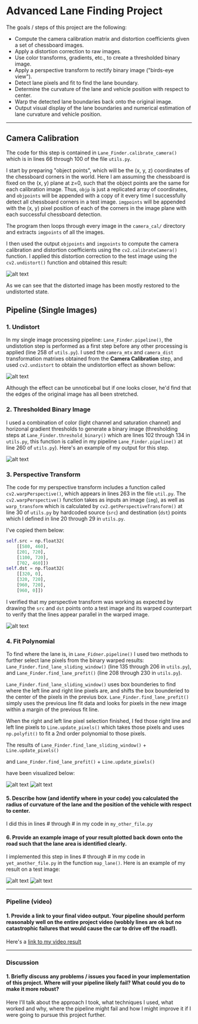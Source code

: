 # Advanced Lane Finding Project

The goals / steps of this project are the following:

* Compute the camera calibration matrix and distortion coefficients given a set of chessboard images.
* Apply a distortion correction to raw images.
* Use color transforms, gradients, etc., to create a thresholded binary image.
* Apply a perspective transform to rectify binary image ("birds-eye view").
* Detect lane pixels and fit to find the lane boundary.
* Determine the curvature of the lane and vehicle position with respect to center.
* Warp the detected lane boundaries back onto the original image.
* Output visual display of the lane boundaries and numerical estimation of lane curvature and vehicle position.

[//]: # (Image References)

[calibration]: ./output_images/camera_calibration.png "Undistorted"
[undistort]: ./output_images/undistort.png "Road Transformed"
[binary]: ./output_images/binary_threshold.png "Binary Example"
[warp]: ./output_images/warp.png "Warp Example"
[window]: ./output_images/sliding_window.png "Sliding Window Example"
[prefit]: ./output_images/prev_fit.png "Previous Fit Example"
[pipeline]: ./output_images/pipeline.png "Output"
[pipelines]: ./output_images/pipeline_samples.png "8 Output"

---

## Camera Calibration

The code for this step is contained in `Lane_Finder.calibrate_camera()` which is in lines 66 through 100 of the file `utils.py`.

I start by preparing "object points", which will be the (x, y, z) coordinates of the chessboard corners in the world. Here I am assuming the chessboard is fixed on the (x, y) plane at z=0, such that the object points are the same for each calibration image.  Thus, `objp` is just a replicated array of coordinates, and `objpoints` will be appended with a copy of it every time I successfully detect all chessboard corners in a test image.  `imgpoints` will be appended with the (x, y) pixel position of each of the corners in the image plane with each successful chessboard detection.

The program then loops through every image in the `camera_cal/` directory and extracts `imgpoints` of all the images.

I then used the output `objpoints` and `imgpoints` to compute the camera calibration and distortion coefficients using the `cv2.calibrateCamera()` function.  I applied this distortion correction to the test image using the `cv2.undistort()` function and obtained this result:

![alt text][calibration]

As we can see that the distorted image has been mostly restored to the undistorted state.

## Pipeline (Single Images)

### 1. Undistort

In my single image processing pipeline: `Lane_Finder.pipeline()`, the undistotion step is performed as a first step before any other processing is applied (line 258 of `utils.py`). I used the `camera_mtx` and `camera_dist` transformation matrixes obtained from the **Camera Calibration** step, and used `cv2.undistort` to obtain the undistortion effect as shown bellow:

![alt text][undistort]

Although the effect can be unnoticebal but if one looks closer, he'd find that the edges of the original image has all been stretched.

### 2. Thresholded Binary Image

I used a combination of color (light channel and saturation channel) and horizonal gradient thresholds to generate a binary image (thresholding steps at `Lane_Finder.threshold_binary()` which are lines 102 through 134 in `utils.py`, this function is called in my pipeline `Lane_Finder.pipeline()` at line 260 of `utils.py`).  Here's an example of my output for this step.

![alt text][binary]

### 3. Perspective Transform

The code for my perspective transform includes a function called `cv2.warpPerspective()`, which appears in lines 263 in the file `util.py`.  The `cv2.warpPerspective()` function takes as inputs an image (`img`), as well as `warp_transform` which is calculated by `cv2.getPerspectiveTransform()` at line 30 of `utils.py` by hardcoded source (`src`) and destination (`dst`) points which I defined in line 20 through 29 in `utils.py`.

I've copied them below:

```python
self.src = np.float32(
    [[580, 460],
    [201, 720],
    [1100, 720],
    [702, 460]])
self.dst = np.float32(
    [[320, 0],
    [320, 720],
    [960, 720],
    [960, 0]])
```

I verified that my perspective transform was working as expected by drawing the `src` and `dst` points onto a test image and its warped counterpart to verify that the lines appear parallel in the warped image.

![alt text][warp]

### 4. Fit Polynomial

To find where the lane is, in `Lane_Fidner.pipeline()` I used two methods to further select lane pixels from the binary warped results: `Lane_Finder.find_lane_sliding_window()` (line 135 through 206 in `utils.py`), and `Lane_Finder.find_lane_prefit()` (line 208 through 230 in `utils.py`).

`Lane_Finder.find_lane_sliding_window()` uses box bounderies to find where the left line and right line pixels are, and shifts the box bounderied to the center of the pixels in the previus box. `Lane_Finder.find_lane_prefit()` simply uses the previous line fit data and looks for pixels in the new image within a margin of the previous fit line.

When the right and left line pixel selection finished, I fed those right line and left line pixels to `Line.update_pixels()` which takes those pixels and uses `np.polyfit()` to fit a 2nd order polynomial to those pixels.

The results of `Lane_Finder.find_lane_sliding_window()` + `Line.update_pixels()`

and `Lane_Finder.find_lane_prefit()` + `Line.update_pixels()`

have been visualized below:

![alt text][window]
![alt text][prefit]

#### 5. Describe how (and identify where in your code) you calculated the radius of curvature of the lane and the position of the vehicle with respect to center.

I did this in lines # through # in my code in `my_other_file.py`

#### 6. Provide an example image of your result plotted back down onto the road such that the lane area is identified clearly.

I implemented this step in lines # through # in my code in `yet_another_file.py` in the function `map_lane()`.  Here is an example of my result on a test image:

![alt text][pipeline]
![alt text][pipelines]

---

### Pipeline (video)

#### 1. Provide a link to your final video output.  Your pipeline should perform reasonably well on the entire project video (wobbly lines are ok but no catastrophic failures that would cause the car to drive off the road!).

Here's a [link to my video result](./project_video_output.mp4)

---

### Discussion

#### 1. Briefly discuss any problems / issues you faced in your implementation of this project.  Where will your pipeline likely fail?  What could you do to make it more robust?

Here I'll talk about the approach I took, what techniques I used, what worked and why, where the pipeline might fail and how I might improve it if I were going to pursue this project further.  
